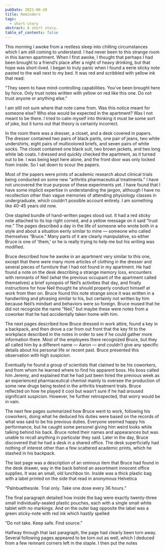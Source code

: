```yaml
---
pubDate: 2021-08-20
title: Reminders
tags:
  - short-story
abstract: A short story.
table_of_contents: false
---
```


This morning I awoke from a restless sleep into chilling circumstances which I
am still coming to understand. I had never been to this strange room in this
barren apartment. When I first awoke, I thought that perhaps I had been brought
to a friend’s place after a night of heavy drinking, but that hope was
short-lived. I began to truly panic when I found a eerie sticky note pasted to
the wall next to my bed. It was red and scribbled with yellow ink that read:

"They seem to have mind-controlling capabilities. You've been brought here by
force. Only trust notes written with yellow on red like this one. Do not trust
anyone or anything else.”

I am still not sure where that note came from. Was this notice meant for someone
else? Who else would be expected in the apartment? Was I not meant to be there.
I tried to calm myself into thinking it must be some sort of joke, but it turns
out that theory is certainly incorrect.

In the room there was a dresser, a closet, and a desk covered in papers. The
dresser contained two pairs of black pants, one pair of jeans, two white
undershirts, eight pairs of multicolored briefs, and seven pairs of white socks.
The closet contained one black suit, two brown jackets, and two long white lab
coats. I dressed and quickly checked the apartment, as it turned out to be. I
was being kept here alone, and the front door was only locked from inside. So I
sat down to scour the papers.

Most of the papers were prints of academic research about clinical trials being
conducted on some new “arthritis pharmaceutical treatments.” I have not
uncovered the true purpose of these experiments yet. I have found that I have
some implicit expertise in understanding the jargon, although I have no
recollection other than vague memories of attending physiology classes in
undergraduate, which couldn’t possible account entirely. I am something like
40-45 years old now.

One stapled bundle of hand-written pages stood out. It had a red sticky note
attached to its top right corned, and a yellow message on it said “trust me.”
The pages described a day in the life of someone who wrote both in a style and
about a situation eerily similar to mine — someone who called themselves
“Bruce.” Many parts of it are clearly manipulative, so either Bruce is one of
'them,' or he is really trying to help me but his writing was modified.

Bruce described how he awoke in an apartment very similar to this one, except
that there were many more articles of clothing in the dresser and several pieces
of furniture that I had not found in my apartment. He had found a note on the
desk describing a strange memory loss, encounters with remnants of Neil (what
the previous occupant of the apartment called themselves) a brief synopsis of
Neil’s activities that day, and finally instructions for how Neil thought he
should properly conduct himself at work from then on. Bruce found this note
strange since it was written in a handwriting and phrasing similar to his, but
certainly not written by him because Neil’s mindset and behaviors were so
foreign. Bruce mused that he did not recognize the name "Neil," but maybe these
were notes from a coworker that he had accidentally taken home with him.

The next pages described how Bruce dressed in work attire, found a key in a
backpack, and then drove a car from out front that the key fit to the workplace
described in the notes in order to see if he could gather more information
there. Most of the employees there recognized Bruce, but they all called him by
a different name — Aaron — and couldn’t give any specific details about his
personal life or recent past. Bruce presented this observation with high
suspicion.

Eventually he found a group of scientists that claimed to be his coworkers, and
from whom he learned where to find his apparent boss. His boss called him
Jeremy, and explained that he had just been hired the previous week as an
experienced pharmaceutical chemist mainly to oversee the production of some new
drugs being tested in the arthritis treatment trials. Bruce reflected on how he
played it cool but wasn’t sure if he had aroused significant suspicion. However,
he further retrospected, that worry would be in vain.

The next few pages summarized how Bruce went to work, following his coworkers,
doing what he deduced his duties were based on the records of what was said to
be his previous duties. Everyone seemed happy his performance, but he caught
some personel giving him weird looks while talking behind his back. Bruce noted
their names and appearances but was unable to recall anything in particular they
said. Later in the day, Bruce discovered that he had a desk in a shared office.
The desk superficially had nothing of interest other than a few scattered
academic prints, which he stashed in his backpack.

The last page was a description of an ominous item that Bruce had found in the
desk drawer, way in the back behind an assortment innocent office supplies. It
was an small, old lunchbox tin. Inside was a thick plastic bag with a label
printed on the side that read in anonymous Helvetica

“Palnbuethesole. Trial only. Take one dose every 36 hours.”

The final paragraph detailed how inside the bag were exactly twenty-three small
individually-sealed plastic pouches, each with a single small white tablet with
no markings. And on the outer bag opposite the label was a green sticky-note
with red ink which hastily spelled

“Do not take. Keep safe. Find source.”

Halfway through that last paragraph, the page had clearly been torn away.
Several following pages appeared to be torn out as well, which I deduced from a
few remnant corners left in the staple. I then put the notes
